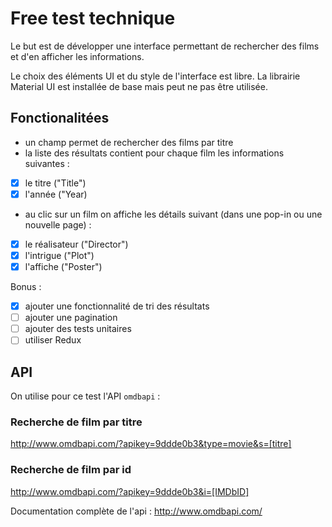 # Free test technique

Le but est de développer une interface permettant de rechercher des films et d'en afficher les informations.

Le choix des éléments UI et du style de l'interface est libre. La librairie Material UI est installée de base mais peut ne pas être utilisée.

## Fonctionalitées

* un champ permet de rechercher des films par titre 
* la liste des résultats contient pour chaque film les informations suivantes :

 - [x] le titre ("Title")
 - [x] l'année ("Year)

* au clic sur un film on affiche les détails suivant (dans une pop-in ou une nouvelle page) :

 - [x] le réalisateur ("Director")
 - [x] l'intrigue ("Plot")
 - [x] l'affiche ("Poster")

Bonus :
 - [x] ajouter une fonctionnalité de tri des résultats
 - [ ] ajouter une pagination
 - [ ] ajouter des tests unitaires
 - [ ] utiliser Redux

## API

On utilise pour ce test l'API `omdbapi` :

### Recherche de film par titre

http://www.omdbapi.com/?apikey=9ddde0b3&type=movie&s=[titre]

### Recherche de film par id

http://www.omdbapi.com/?apikey=9ddde0b3&i=[IMDbID]

Documentation complète de l'api : http://www.omdbapi.com/
